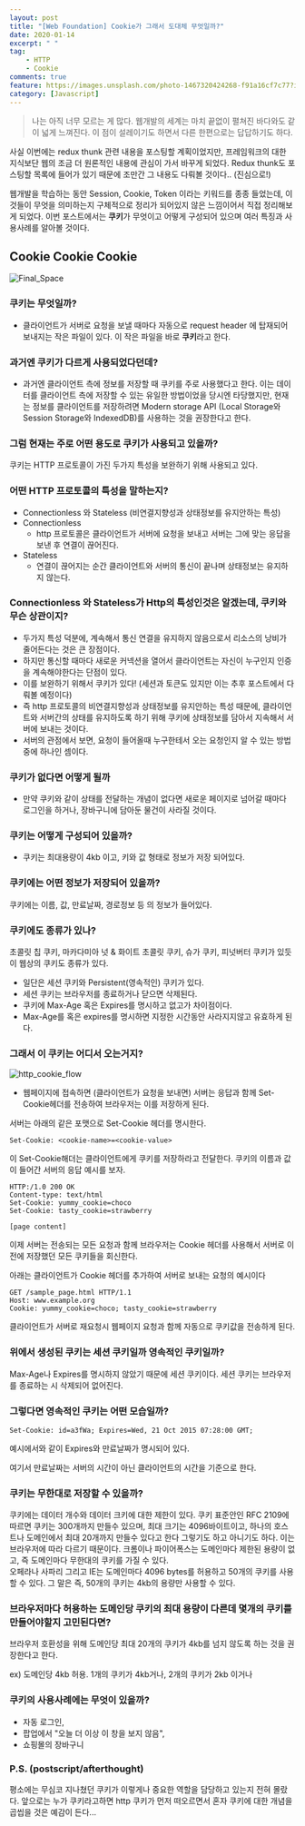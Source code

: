 ```yaml
---
layout: post
title: "[Web Foundation] Cookie가 그래서 도대체 무엇일까?"
date: 2020-01-14
excerpt: " "
tag:
    - HTTP
    - Cookie
comments: true
feature: https://images.unsplash.com/photo-1467320424268-f91a16cf7c77?ixlib=rb-1.2.1&ixid=eyJhcHBfaWQiOjEyMDd9&auto=format&fit=crop&w=1500&q=80
category: [Javascript]
---
```


> 나는 아직 너무 모르는 게 많다. 웹개발의 세계는 마치 끝없이 펼쳐진 바다와도 같이 넓게 느껴진다. 이 점이 설레이기도 하면서 다른 한편으로는 답답하기도 하다. 

사실 이번에는 redux thunk 관련 내용을 포스팅할 계획이었지만, 프레임워크의 대한 지식보단 웹의 조금 더 원론적인 내용에 관심이 가서 바꾸게 되었다. Redux thunk도 포스팅할 목록에 들어가 있기 때문에 조만간 그 내용도 다뤄볼 것이다.. (진심으로!)

웹개발을 학습하는 동안 Session, Cookie, Token 이라는 키워드를 종종 들었는데, 이것들이 무엇을 의미하는지 구체적으로 정리가 되어있지 않은 느낌이어서 직접 정리해보게 되었다. 이번 포스트에서는 **쿠키**가 무엇이고 어떻게 구성되어 있으며 여러 특징과 사용사례를 알아볼 것이다.

## Cookie Cookie Cookie

<img src='https://media3.giphy.com/media/1eEAo5f1NXDtxHLgLM/giphy.gif' alt='Final_Space'>  


### 쿠키는 무엇일까? 

- 클라이언트가 서버로 요청을 보낼 때마다 자동으로 request header 에 탑재되어 보내지는 작은 파일이 있다. 이 작은 파일을 바로 **쿠키**라고 한다.

### 과거엔 쿠키가 다르게 사용되었다던데?

- 과거엔 클라이언트 측에 정보를 저장할 때 쿠키를 주로 사용했다고 한다. 이는 데이터를 클라이언트 측에 저장할 수 있는 유일한 방법이었을 당시엔 타당했지만, 현재는 정보를 클라이언트를 저장하려면 Modern storage API (Local Storage와 Session Storage와 IndexedDB)를 사용하는 것을 권장한다고 한다.

### 그럼 현재는 주로 어떤 용도로 쿠키가 사용되고 있을까?

쿠키는 HTTP 프로토콜이 가진 두가지 특성을 보완하기 위해 사용되고 있다.

### 어떤 HTTP 프로토콜의 특성을 말하는지?

- Connectionless 와 Stateless (비연결지향성과 상태정보를 유지안하는 특성)
- Connectionless
  - http 프로토콜은 클라이언트가 서버에 요청을 보내고 서버는 그에 맞는 응답을 보낸 후 연결이 끊어진다. 
- Stateless
  - 연결이 끊어지는 순간 클라이언트와 서버의 통신이 끝나며 상태정보는 유지하지 않는다.

### Connectionless 와 Stateless가 Http의 특성인것은 알겠는데, 쿠키와 무슨 상관이지?

- 두가지 특성 덕분에, 계속해서 통신 연결을 유지하지 않음으로서 리소스의 낭비가 줄어든다는 것은 큰 장점이다.
- 하지만 통신할 때마다 새로운 커넥션을 열어서 클라이언트는 자신이 누구인지 인증을 계속해야한다는 단점이 있다.
- 이를 보완하기 위해서 쿠키가 있다! (세션과 토큰도 있지만 이는 추후 포스트에서 다뤄볼 예정이다)
- 즉 http 프로토콜의 비연결지향성과 상태정보를 유지안하는 특성 때문에, 클라이언트와 서버간의 상태를 유지하도록 하기 위해 쿠키에 상태정보를 담아서 지속해서 서버에 보내는 것이다.
- 서버의 관점에서 보면, 요청이 들어올때 누구한테서 오는 요청인지 알 수 있는 방법 중에 하나인 셈이다.

### 쿠키가 없다면 어떻게 될까

- 만약 쿠키와 같이 상태를 전달하는 개념이 없다면 새로운 페이지로 넘어갈 때마다 로그인을 하거나, 장바구니에 담아둔 물건이 사라질 것이다. 
### 쿠키는 어떻게 구성되어 있을까?

- 쿠키는 최대용량이 4kb 이고, 키와 값 형태로 정보가 저장 되어있다.

### 쿠키에는 어떤 정보가 저장되어 있을까?

쿠키에는 이름, 값, 만료날짜, 경로정보 등 의 정보가 들어있다.

### 쿠키에도 종류가 있나? 
초콜릿 칩 쿠키, 마카다미아 넛 & 화이트 초콜릿 쿠키, 슈가 쿠키, 피넛버터 쿠키가 있듯이 웹상의 쿠키도 종류가 있다.
 
- 일단은 세션 쿠키와 Persistent(영속적인) 쿠키가 있다. 
- 세션 쿠키는 브라우저를 종료하거나 닫으면 삭제된다. 
- 쿠키에 Max-Age 혹은 Expires를 명시하고 없고가 차이점이다.
- Max-Age를 혹은 expires를 명시하면 지정한 시간동안 사라지지않고 유효하게 된다.

### 그래서 이 쿠키는 어디서 오는거지?

<img src='https://networkencyclopedia.com/wp-content/uploads/2019/10/http-cookies.png' alt='http_cookie_flow'>

- 웹페이지에 접속하면 (클라이언트가 요청을 보내면) 서버는 응답과 함께 Set-Cookie헤더를 전송하여 브라우저는 이를 저장하게 된다.

서버는 아래의 같은 포맷으로 Set-Cookie 헤더를 명시한다.
```
Set-Cookie: <cookie-name>=<cookie-value>
```
이 Set-Cookie해더는 클라이언트에게 쿠키를 저장하라고 전달한다. 쿠키의 이름과 값이 들어간 서버의 응답 예시를 보자. 
```
HTTP:/1.0 200 OK
Content-type: text/html
Set-Cookie: yummy_cookie=choco
Set-Cookie: tasty_cookie=strawberry

[page content]
```
이제 서버는 전송되는 모든 요청과 함께 브라우저는 Cookie 헤더를 사용해서 서버로 이전에 저장했던 모든 쿠키들을 회신한다.

아래는 클라이언트가 Cookie 헤더를 추가하여 서버로 보내는 요청의 예시이다
```
GET /sample_page.html HTTP/1.1
Host: www.example.org
Cookie: yummy_cookie=choco; tasty_cookie=strawberry
```

클라이언트가 서버로 재요청시 웹페이지 요청과 함께 자동으로 쿠키값을 전송하게 된다.

### 위에서 생성된 쿠키는 세션 쿠키일까 영속적인 쿠키일까?

Max-Age나 Expires를 명시하지 않았기 때문에 세션 쿠키이다. 세션 쿠키는 브라우저를 종료하는 시 삭제되어 없어진다.

### 그렇다면 영속적인 쿠키는 어떤 모습일까?

```
Set-Cookie: id=a3fWa; Expires=Wed, 21 Oct 2015 07:28:00 GMT;
```
예시에서와 같이 Expires와 만료날짜가 명시되어 있다. 

여기서 만료날짜는 서버의 시간이 아닌 클라이언트의 시간을 기준으로 한다.

### 쿠키는 무한대로 저장할 수 있을까?

쿠키에는 데이터 개수와 데이터 크키에 대한 제한이 있다. 쿠키 표준안인 RFC 2109에 따르면 쿠키는 300개까지 만들수 있으며, 최대 크기는 4096바이트이고, 하나의 호스트나 도메인에서 최대 20개까지 만들수 있다고 한다 
그렇기도 하고 아니기도 하다. 이는 브라우저에 따라 다르기 때문이다. 크롬이나 파이어폭스는 도메인마다 제한된 용량이 없고, 즉 도메인마다 무한대의 쿠키를 가질 수 있다.  
오페라나 사파리 그리고 IE는 도메인마다 4096 bytes를 허용하고 50개의 쿠키를 사용할 수 있다. 그 말은 즉, 50개의 쿠키는 4kb의 용량만 사용할 수 있다.

### 브라우저마다 허용하는 도메인당 쿠키의 최대 용량이 다른데 몇개의 쿠키를 만들어야할지 고민된다면?

브라우저 호환성을 위해 도메인당 최대 20개의 쿠키가 4kb를 넘지 않도록 하는 것을 권장한다고 한다.

ex) 도메인당 4kb 허용. 1개의 쿠키가 4kb거나, 2개의 쿠키가 2kb 이거나

### 쿠키의 사용사례에는 무엇이 있을까?

- 자동 로그인, 
- 팝업에서 "오늘 더 이상 이 창을 보지 않음", 
- 쇼핑몰의 장바구니



### P.S. (postscript/afterthought)

평소에는 무심코 지나쳤던 쿠키가 이렇게나 중요한 역할을 담당하고 있는지 전혀 몰랐다. 앞으로는 누가 쿠키라고하면 http 쿠키가 먼저 떠오르면서 혼자 쿠키에 대한 개념을 곱씹을 것은 예감이 든다...  